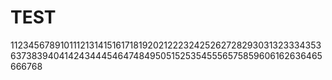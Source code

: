 # TEST

11234567891011121314151617181920212223242526272829303132333435363738394041424344454647484950515253545556575859606162636465666768